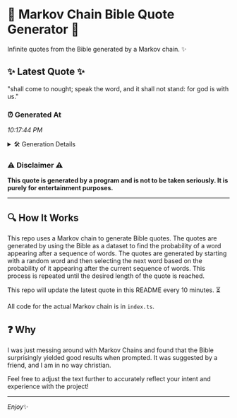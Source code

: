 # 📖 Markov Chain Bible Quote Generator 📖

Infinite quotes from the Bible generated by a Markov chain. ✨

## ✨ Latest Quote ✨
"shall come to nought; speak the word, and it shall not stand: for god is with us."

### ⏰ Generated At
*10:17:44 PM*

<details>
    <summary>🛠️ Generation Details</summary>
    <p>
        <strong>🌱 Seed:</strong> shall<br>
        <strong>🔄 Iterations:</strong> 16<br>
        <strong>📜 Context History:</strong><br>[ shall ]: come<br>[ shall, come ]: to<br>[ shall, come, to ]: nought;<br>[ shall, come, to, nought; ]: speak<br>[ shall, come, to, nought;, speak ]: the<br>[ shall, come, to, nought;, speak, the ]: word,<br>[ come, to, nought;, speak, the, word, ]: and<br>[ to, nought;, speak, the, word,, and ]: it<br>[ nought;, speak, the, word,, and, it ]: shall<br>[ speak, the, word,, and, it, shall ]: not<br>[ the, word,, and, it, shall, not ]: stand:<br>[ word,, and, it, shall, not, stand: ]: for<br>[ and, it, shall, not, stand:, for ]: god<br>[ it, shall, not, stand:, for, god ]: is<br>[ shall, not, stand:, for, god, is ]: with<br>[ not, stand:, for, god, is, with ]: us.<br>
    </p>
</details>

### ⚠️ Disclaimer ⚠️
**This quote is generated by a program and is not to be taken seriously. It is purely for entertainment purposes.**

---

## 🔍 How It Works

This repo uses a Markov chain to generate Bible quotes. The quotes are generated by using the Bible as a dataset to find the probability of a word appearing after a sequence of words. The quotes are generated by starting with a random word and then selecting the next word based on the probability of it appearing after the current sequence of words. This process is repeated until the desired length of the quote is reached.

This repo will update the latest quote in this README every 10 minutes. ⏳

All code for the actual Markov chain is in `index.ts`.

## ❓ Why

I was just messing around with Markov Chains and found that the Bible surprisingly yielded good results when prompted. 
It was suggested by a friend, and I am in no way christian.

Feel free to adjust the text further to accurately reflect your intent and experience with the project!

---

*Enjoy*✨
